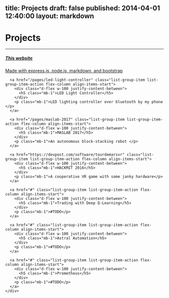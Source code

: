 title: Projects
draft: false
published: 2014-04-01 12:40:00
layout: markdown
---

<div class="jumbotron">
	<h1 class="display-6">Projects</h1>
	<hr class="my-4">
	<div class="list-group">
	  <a href="https://github.com/milokhl/personal-website" class="list-group-item list-group-item-action flex-column align-items-start">
	    <div class="d-flex w-100 justify-content-between">
	      <h5 class="mb-1">This website</h5>
	    </div>
	   	<p class="mb-1">Made with express.js, node.js, markdown, and bootstrap </p>
	  </a>

	  <a href="/pages/led-light-controller" class="list-group-item list-group-item-action flex-column align-items-start">
	    <div class="d-flex w-100 justify-content-between">
	      <h5 class="mb-1">LED Light Controller</h5>
	    </div>
	   	<p class="mb-1">LED lighting controller over bluetooth by my phone </p>
	  </a>

	  <a href="/pages/maslab-2017" class="list-group-item list-group-item-action flex-column align-items-start">
	    <div class="d-flex w-100 justify-content-between">
	      <h5 class="mb-1">MASLAB 2017</h5>
	    </div>
	   	<p class="mb-1">An autonomous block-stacking robot </p>
	  </a>

	  <a href="https://devpost.com/software/tourdemarsvr" class="list-group-item list-group-item-action flex-column align-items-start">
	    <div class="d-flex w-100 justify-content-between">
	      <h5 class="mb-1">HACKMIT 2016</h5>
	    </div>
	   	<p class="mb-1">A cooperative VR game with some janky hardware</p>
	  </a>

	  <a href="#" class="list-group-item list-group-item-action flex-column align-items-start">
	    <div class="d-flex w-100 justify-content-between">
	      <h5 class="mb-1">Trading with Deep Q-Learning</h5>
	    </div>
	   	<p class="mb-1">#TODO</p>
	  </a>

	  <a href="#" class="list-group-item list-group-item-action flex-column align-items-start">
	    <div class="d-flex w-100 justify-content-between">
	      <h5 class="mb-1">Astral Automation</h5>
	    </div>
	   	<p class="mb-1">#TODO</p>
	  </a>

	  <a href="#" class="list-group-item list-group-item-action flex-column align-items-start">
	    <div class="d-flex w-100 justify-content-between">
	      <h5 class="mb-1">Prometheus</h5>
	    </div>
	   	<p class="mb-1">#TODO</p>
	  </a>
	</div>
</div>
